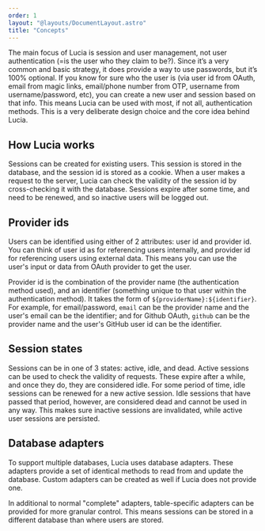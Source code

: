 ```yaml
---
order: 1
layout: "@layouts/DocumentLayout.astro"
title: "Concepts"
---
```


The main focus of Lucia is session and user management, not user authentication (=is the user who they claim to be?). Since it’s a very common and basic strategy, it does provide a way to use passwords, but it’s 100% optional. If you know for sure who the user is (via user id from OAuth, email from magic links, email/phone number from OTP, username from username/password, etc), you can create a new user and session based on that info. This means Lucia can be used with most, if not all, authentication methods. This is a very deliberate design choice and the core idea behind Lucia.

## How Lucia works

Sessions can be created for existing users. This session is stored in the database, and the session id is stored as a cookie. When a user makes a request to the server, Lucia can check the validity of the session id by cross-checking it with the database. Sessions expire after some time, and need to be renewed, and so inactive users will be logged out.

## Provider ids

Users can be identified using either of 2 attributes: user id and provider id. You can think of user id as for referencing users internally, and provider id for referencing users using external data. This means you can use the user's input or data from OAuth provider to get the user.

Provider id is the combination of the provider name (the authentication method used), and an identifier (something unique to that user within the authentication method). It takes the form of `${providerName}:${identifier}`. For example, for email/password, `email` can be the provider name and the user's email can be the identifier; and for Github OAuth, `github` can be the provider name and the user's GitHub user id can be the identifier.

## Session states

Sessions can be in one of 3 states: active, idle, and dead. Active sessions can be used to check the validity of requests. These expire after a while, and once they do, they are considered idle. For some period of time, idle sessions can be renewed for a new active session. Idle sessions that have passed that period, however, are considered dead and cannot be used in any way. This makes sure inactive sessions are invalidated, while active user sessions are persisted.

## Database adapters

To support multiple databases, Lucia uses database adapters. These adapters provide a set of identical methods to read from and update the database. Custom adapters can be created as well if Lucia does not provide one.

In additional to normal "complete" adapters, table-specific adapters can be provided for more granular control. This means sessions can be stored in a different database than where users are stored.
